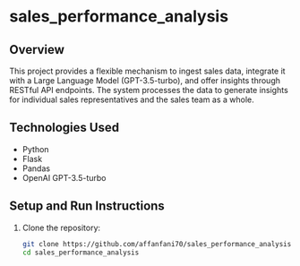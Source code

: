 # sales_performance_analysis

## Overview

This project provides a flexible mechanism to ingest sales data, integrate it with a Large Language Model (GPT-3.5-turbo), and offer insights through RESTful API endpoints. The system processes the data to generate insights for individual sales representatives and the sales team as a whole.

## Technologies Used

- Python
- Flask
- Pandas
- OpenAI GPT-3.5-turbo

## Setup and Run Instructions

1. Clone the repository:
   ```bash
   git clone https://github.com/affanfani70/sales_performance_analysis.git
   cd sales_performance_analysis
